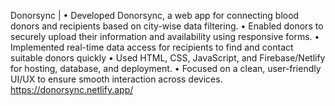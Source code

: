 Donorsync |
• Developed Donorsync, a web app for connecting blood donors and recipients based on
city-wise data filtering.
• Enabled donors to securely upload their information and availability using responsive forms.
• Implemented real-time data access for recipients to find and contact suitable donors quickly
• Used HTML, CSS, JavaScript, and Firebase/Netlify for hosting, database, and deployment.
• Focused on a clean, user-friendly UI/UX to ensure smooth interaction across devices.
https://donorsync.netlify.app/
